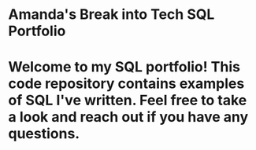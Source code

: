 

# Amanda's Break into Tech SQL Portfolio
# Welcome to my SQL portfolio! This code repository contains examples of SQL I've written. Feel free to take a look and reach out if you have any questions. 
